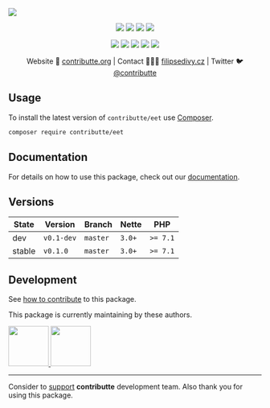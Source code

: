 ![](https://heatbadger.now.sh/github/readme/contributte/eet/)

<p align=center>
  <a href="https://github.com/contributte/eet/actions"><img src="https://badgen.net/github/checks/contributte/eet/master"></a>
  <a href="https://coveralls.io/r/contributte/eet"><img src="https://badgen.net/coveralls/c/github/contributte/eet"></a>
  <a href="https://packagist.org/packages/contributte/eet"><img src="https://badgen.net/packagist/dm/contributte/eet"></a>
  <a href="https://packagist.org/packages/contributte/eet"><img src="https://badgen.net/packagist/v/contributte/eet"></a>
</p>
<p align=center>
  <a href="https://packagist.org/packages/contributte/eet"><img src="https://badgen.net/packagist/php/contributte/eet"></a>
  <a href="https://github.com/contributte/eet"><img src="https://badgen.net/github/license/contributte/eet"></a>
  <a href="https://bit.ly/ctteg"><img src="https://badgen.net/badge/support/gitter/cyan"></a>
  <a href="https://bit.ly/cttfo"><img src="https://badgen.net/badge/support/forum/yellow"></a>
  <a href="https://contributte.org/partners.html"><img src="https://badgen.net/badge/sponsor/donations/F96854"></a>
</p>

<p align=center>
Website 🚀 <a href="https://contributte.org">contributte.org</a> | Contact 👨🏻‍💻 <a href="https://filipsedivy.cz">filipsedivy.cz</a> | Twitter 🐦 <a href="https://twitter.com/contributte">@contributte</a>
</p>

## Usage

To install the latest version of `contributte/eet` use [Composer](https://getcomposer.org).

```bash
composer require contributte/eet
```

## Documentation

For details on how to use this package, check out our [documentation](.docs).

## Versions

| State  | Version    | Branch   | Nette  | PHP      |
|--------|------------|----------|--------|----------|
| dev    | `v0.1-dev` | `master` | `3.0+` | `>= 7.1` |
| stable | `v0.1.0`   | `master` | `3.0+` | `>= 7.1` |

## Development

See [how to contribute](https://contributte.org/contributing.html) to this package.

This package is currently maintaining by these authors.

<a href="https://github.com/f3l1x">
  <img width="80" height="80" src="https://avatars2.githubusercontent.com/u/538058?v=3&s=80">
</a>
<a href="https://github.com/filipsedivy">
  <img width="80" height="80" src="https://avatars0.githubusercontent.com/u/5647591?s=80&v=4">
</a>

-----

Consider to [support](https://contributte.org/partners.html) **contributte** development team.
Also thank you for using this package.
